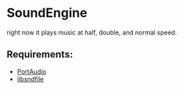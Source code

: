 <h1>SoundEngine</h1>

right now it plays music at half, double, and normal speed.

<h2>Requirements:</h2>
<ul>
	<li><a href="http://portaudio.com/">PortAudio</a></li>
	<li><a href="http://www.mega-nerd.com/libsndfile/">libsndfile</a></li>
</ul>